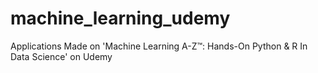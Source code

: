 # machine_learning_udemy
Applications Made on 'Machine Learning A-Z™: Hands-On Python &amp; R In Data Science' on Udemy
